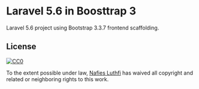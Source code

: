 # Laravel 5.6 in Boosttrap 3

Laravel 5.6 project using Bootstrap 3.3.7 frontend scaffolding.

## License

[![CC0](https://i.creativecommons.org/p/zero/1.0/88x31.png)](https://creativecommons.org/publicdomain/zero/1.0/)

To the extent possible under law, [Nafies Luthfi](https://github.com/nafiesl) has waived all copyright and related or neighboring rights to this work.

